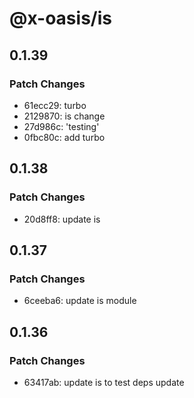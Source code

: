 # @x-oasis/is

## 0.1.39

### Patch Changes

- 61ecc29: turbo
- 2129870: is change
- 27d986c: 'testing'
- 0fbc80c: add turbo

## 0.1.38

### Patch Changes

- 20d8ff8: update is

## 0.1.37

### Patch Changes

- 6ceeba6: update is module

## 0.1.36

### Patch Changes

- 63417ab: update is to test deps update
